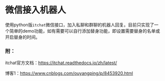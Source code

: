 # 微信接入机器人

使用python版`itchat`微信接口，加入私聊和群聊的机器人回复。目前只实现了一个简单的demo功能，如有需要可以自行添加替身功能，即设置需要替身的名单或开启替身的时间。



### 附：

itchat官方文档：https://itchat.readthedocs.io/zh/latest/

博客1：https://www.cnblogs.com/ouyangping/p/8453920.html

